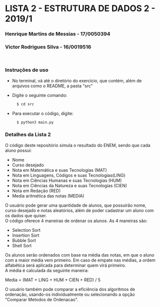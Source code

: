 # LISTA 2 - ESTRUTURA DE DADOS 2 - 2019/1

### Henrique Martins de Messias - 17/0050394
### Victor Rodrigues Silva - 16/0019516

<br>

### Instruções de uso

- No terminal, vá até o diretório do exercício, que contém, além de arquivos como o README, a pasta "src"
- Digite o seguinte comando:

  ```bash
    $ cd src
  ```

- Para executar o código, digite:

  ```bash
    $ python3 main.py
  ```

### Detalhes da Lista 2

O código deste repositório simula o resultado do ENEM, sendo que cada aluno possui:

- Nome
- Curso desejado
- Nota em Matemática e suas Tecnologias (MAT)
- Nota em Linguagens, Códigos e suas Tecnologias(LING)
- Nota em Ciências Humanas e suas Tecnologias (HUM)
- Nota em Ciências da Natureza e suas Tecnologias (CIEN)
- Nota em Redação (RED)
- Media aritmética das notas (MEDIA)

O usuário pode gerar uma quantidade de alunos, que possuirão nome, curso desejado e notas aleatórios, além de poder cadastrar um aluno com os dados que quiser.  
O código oferece 4 maneiras de ordenar os alunos. As 4 maneiras são:

- Selection Sort
- Insertion Sort
- Bubble Sort
- Shell Sort

Os alunos serão ordenados com base na média das notas, em que o aluno com a maior média vem primeiro. Em caso de empate nas médias, a ordem alfabética será aplicada para determinar quem virá primeiro.  
A média é calculada da seguinte maneira:

Media = (MAT + LING + HUM + CIEN + RED) / 5

O usuário também pode comparar a eficiência dos algoritmos de ordenação, usando-os individualmente ou selecionando a opção "Comparar Metodos de Ordenacao".